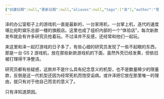 ```yaml
---
{"创建日期":null,"更新日期":null,"aliases":null,"tags":["泽"],"author":"苍离","dg-publish":true,"permalink":"/03-其它故事/游戏机/","dgPassFrontmatter":true,"noteIcon":"","created":"2024-11-30T05:39:43.210+08:00","updated":"2024-12-10T14:27:22.000+08:00"}
---
```



泽的办公室柜子上的游戏机一直是最新的，一台家用机，一台掌上机，迭代的速度堪比宛町娱乐总部一楼的旗舰店。这里也成了组织内部的一个“体验店”，每次新款发布就会有许多研究员抢着玩。不过泽并不反感，还经常和他们一起玩。

来这里和泽一起打游戏的日子多了，有些心细的研究员发现了一些不起眼的东西，那是一台 GS 2 游戏机，放在那些新款游戏机的下面，虽然外壳已经发黄，但依旧被打理得干净整洁。

研究员都有些疑惑，这款并不是什么具有纪念意义的机型，也不是数量稀少的限量款，反倒是这一代机型还因为经常死机而饱受诟病。或许泽把它放在那里唯一的理由，就只有对于他自己而言的意义了。

只有泽知道原因。

